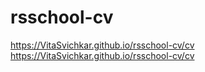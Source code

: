 # rsschool-cv
https://VitaSvichkar.github.io/rsschool-cv/cv
https://VitaSvichkar.github.io/rsschool-cv/cv

